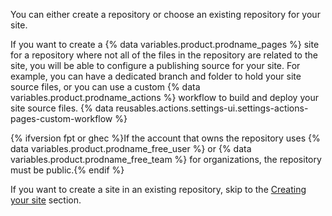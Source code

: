 You can either create a repository or choose an existing repository for your site.

If you want to create a {% data variables.product.prodname_pages %} site for a repository where not all of the files in the repository are related to the site, you will be able to configure a publishing source for your site. For example, you can have a dedicated branch and folder to hold your site source files, or you can use a custom {% data variables.product.prodname_actions %} workflow to build and deploy your site source files. {% data reusables.actions.settings-ui.settings-actions-pages-custom-workflow %}

{% ifversion fpt or ghec %}If the account that owns the repository uses {% data variables.product.prodname_free_user %} or {% data variables.product.prodname_free_team %} for organizations, the repository must be public.{% endif %}

 If you want to create a site in an existing repository, skip to the [Creating your site](#creating-your-site) section.
